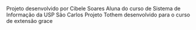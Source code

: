 Projeto desenvolvido por Cibele Soares
Aluna do curso de Sistema de Informação da USP São Carlos
Projeto Tothem desenvolvido para o curso de extensão grace
